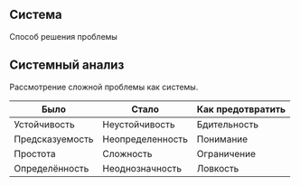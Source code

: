 ## Система

Способ решения проблемы

## Системный анализ

Рассмотрение сложной проблемы как системы.

| Было | Стало | Как предотвратить |
| ---- | ---- | ---- |
| Устойчивость | Неустойчивость | Бдительность |
| Предсказуемость | Неопределенность | Понимание |
| Простота | Сложность | Ограничение |
| Определённость | Неоднозначность | Ловкость |
